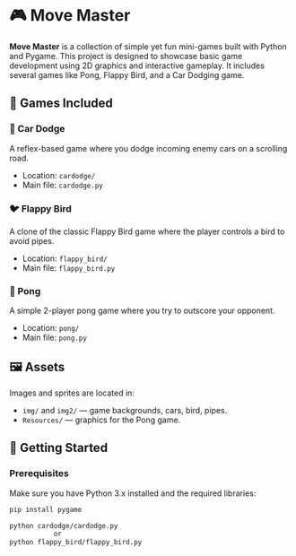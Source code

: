 # 🎮 Move Master

**Move Master** is a collection of simple yet fun mini-games built with Python and Pygame. This project is designed to showcase basic game development using 2D graphics and interactive gameplay. It includes several games like Pong, Flappy Bird, and a Car Dodging game.

## 🧩 Games Included

### 🚗 Car Dodge
A reflex-based game where you dodge incoming enemy cars on a scrolling road.

- Location: `cardodge/`
- Main file: `cardodge.py`

### 🐦 Flappy Bird
A clone of the classic Flappy Bird game where the player controls a bird to avoid pipes.

- Location: `flappy_bird/`
- Main file: `flappy_bird.py`

### 🏓 Pong
A simple 2-player pong game where you try to outscore your opponent.

- Location: `pong/`
- Main file: `pong.py`

## 🖼️ Assets

Images and sprites are located in:
- `img/` and `img2/` — game backgrounds, cars, bird, pipes.
- `Resources/` — graphics for the Pong game.

## 🚀 Getting Started

### Prerequisites

Make sure you have Python 3.x installed and the required libraries:

```bash
pip install pygame

python cardodge/cardodge.py
           or
python flappy_bird/flappy_bird.py



